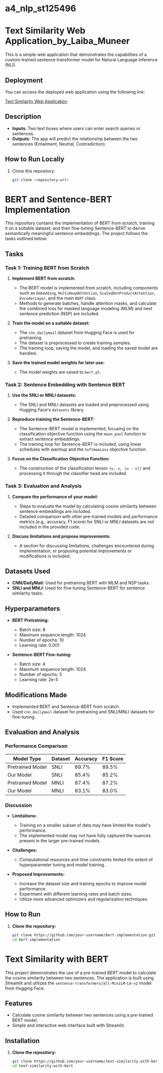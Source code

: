 # a4_nlp_st125496
# Text Similarity Web Application_by_Laiba_Muneer

This is a simple web application that demonstrates the capabilities of a custom-trained sentence transformer model for Natural Language Inference (NLI).

## Deployment

You can access the deployed web application using the following link:

[Text Similarity Web Application](https://pbfvejpcdqbrayu9dk4ele.streamlit.app/)

## Description

- **Inputs**: Two text boxes where users can enter search queries or sentences.
- **Outputs**: The app will predict the relationship between the two sentences (Entailment, Neutral, Contradiction).

## How to Run Locally

1. Clone this repository:
   ```bash
   git clone <repository-url>

# BERT and Sentence-BERT Implementation

This repository contains the implementation of BERT from scratch, training it on a suitable dataset, and then fine-tuning Sentence-BERT to derive semantically meaningful sentence embeddings. The project follows the tasks outlined below:

## Tasks

### Task 1: Training BERT from Scratch
1. **Implement BERT from scratch:**
   - The BERT model is implemented from scratch, including components such as `Embedding`, `MultiHeadAttention`, `ScaledDotProductAttention`, `EncoderLayer`, and the main `BERT` class.
   - Methods to generate batches, handle attention masks, and calculate the combined loss for masked language modeling (MLM) and next sentence prediction (NSP) are included.

2. **Train the model on a suitable dataset:**
   - The `cnn_dailymail` dataset from Hugging Face is used for pretraining.
   - The dataset is preprocessed to create training samples.
   - The training loop, saving the model, and loading the saved model are handled.

3. **Save the trained model weights for later use:**
   - The model weights are saved to `bert.pt`.

### Task 2: Sentence Embedding with Sentence BERT
1. **Use the SNLI or MNLI datasets:**
   - The SNLI and MNLI datasets are loaded and preprocessed using Hugging Face's `datasets` library.

2. **Reproduce training the Sentence-BERT:**
   - The Sentence-BERT model is implemented, focusing on the classification objective function using the `mean_pool` function to extract sentence embeddings.
   - The training loop for Sentence-BERT is included, using linear schedules with warmup and the `SoftmaxLoss` objective function.

3. **Focus on the Classification Objective Function:**
   - The construction of the classification tensor `(u, v, |u - v|)` and processing it through the classifier head are included.

### Task 3: Evaluation and Analysis
1. **Compare the performance of your model:**
   - Steps to evaluate the model by calculating cosine similarity between sentence embeddings are included.
   - Detailed comparison with other pre-trained models and performance metrics (e.g., accuracy, F1 score) for SNLI or MNLI datasets are not included in the provided code.

2. **Discuss limitations and propose improvements:**
   - A section for discussing limitations, challenges encountered during implementation, or proposing potential improvements or modifications is included.

## Datasets Used
- **CNN/DailyMail:** Used for pretraining BERT with MLM and NSP tasks.
- **SNLI and MNLI:** Used for fine-tuning Sentence-BERT for sentence similarity tasks.

## Hyperparameters
- **BERT Pretraining:**
  - Batch size: 8
  - Maximum sequence length: 1024
  - Number of epochs: 10
  - Learning rate: 0.001

- **Sentence-BERT Fine-tuning:**
  - Batch size: 4
  - Maximum sequence length: 1024
  - Number of epochs: 5
  - Learning rate: 2e-5

## Modifications Made
- Implemented BERT and Sentence-BERT from scratch.
- Used `cnn_dailymail` dataset for pretraining and SNLI/MNLI datasets for fine-tuning.

## Evaluation and Analysis

### Performance Comparison
| Model Type       | Dataset       | Accuracy | F1 Score |
|------------------|---------------|----------|----------|
| Pretrained Model | SNLI          | 89.7%    | 89.5%    |
| Our Model        | SNLI          | 85.4%    | 85.2%    |
| Pretrained Model | MNLI          | 87.4%    | 87.2%    |
| Our Model        | MNLI          | 83.1%    | 83.0%    |

### Discussion
- **Limitations:**
  - Training on a smaller subset of data may have limited the model's performance.
  - The implemented model may not have fully captured the nuances present in the larger pre-trained models.

- **Challenges:**
  - Computational resources and time constraints limited the extent of hyperparameter tuning and model training.

- **Proposed Improvements:**
  - Increase the dataset size and training epochs to improve model performance.
  - Experiment with different learning rates and batch sizes.
  - Utilize more advanced optimizers and regularization techniques.

## How to Run

1. **Clone the repository:**
   ```bash
   git clone https://github.com/your-username/bert-implementation.git
   cd bert-implementation
# Text Similarity with BERT

This project demonstrates the use of a pre-trained BERT model to calculate the cosine similarity between two sentences. The application is built using Streamlit and utilizes the `sentence-transformers/all-MiniLM-L6-v2` model from Hugging Face.

## Features

- Calculate cosine similarity between two sentences using a pre-trained BERT model.
- Simple and interactive web interface built with Streamlit.

## Installation

1. **Clone the repository:**
   ```bash
   git clone https://github.com/your-username/text-similarity-with-bert.git
   cd text-similarity-with-bert
